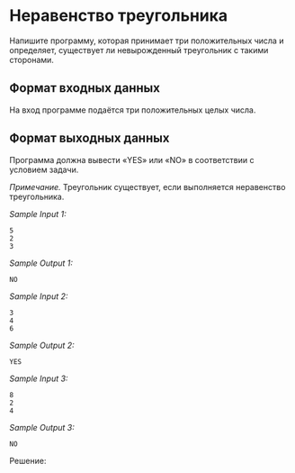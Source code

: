# Неравенство треугольника

Напишите программу, которая принимает три положительных числа и определяет, существует ли невырожденный треугольник с такими сторонами.

## Формат входных данных
На вход программе подаётся три положительных целых числа.

## Формат выходных данных
Программа должна вывести «YES» или «NO» в соответствии с условием задачи.

*Примечание.* Треугольник существует, если выполняется неравенство треугольника.

*Sample Input 1:*
```
5
2
3
```

*Sample Output 1:*
```
NO
```

*Sample Input 2:*
```
3
4
6
```

*Sample Output 2:*
```
YES
```

*Sample Input 3:*
```
8
2
4
```

*Sample Output 3:*
```
NO
```

Решение:
```python

```
